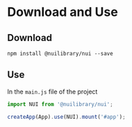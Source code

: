 # Download and Use

## Download

```shell
npm install @nuilibrary/nui --save 
```

## Use

In the `main.js` file of the project

```javascript
import NUI from '@nuilibrary/nui';

createApp(App).use(NUI).mount('#app');
```